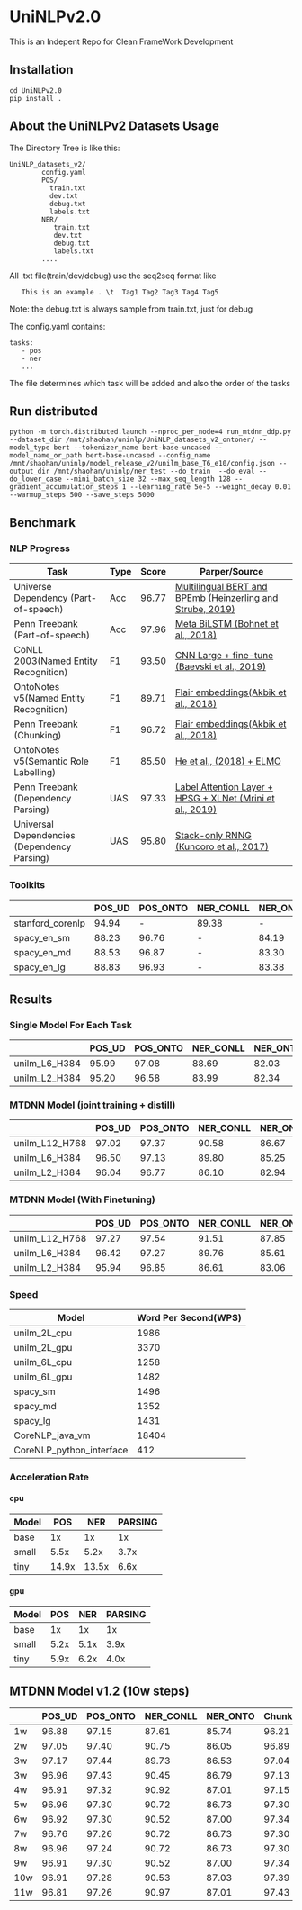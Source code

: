 # UniNLPv2.0

This is an Indepent Repo for Clean FrameWork Development

## Installation

```
cd UniNLPv2.0
pip install .
```

## About the UniNLPv2 Datasets Usage

The Directory Tree is like this:
```
UniNLP_datasets_v2/
        config.yaml
        POS/
          train.txt
          dev.txt
          debug.txt
          labels.txt
        NER/
           train.txt
           dev.txt
           debug.txt
           labels.txt
        ....
```

All .txt file(train/dev/debug) use the seq2seq format like
```
   This is an example . \t  Tag1 Tag2 Tag3 Tag4 Tag5
```
Note: the debug.txt is always sample from train.txt, just for debug


The config.yaml contains:

```
tasks:
   - pos
   - ner
   ...
```

The file determines which task will be added and also the order of the tasks


## Run distributed 
```
python -m torch.distributed.launch --nproc_per_node=4 run_mtdnn_ddp.py --dataset_dir /mnt/shaohan/uninlp/UniNLP_datasets_v2_ontoner/ --model_type bert --tokenizer_name bert-base-uncased --model_name_or_path bert-base-uncased --config_name /mnt/shaohan/uninlp/model_release_v2/unilm_base_T6_e10/config.json --output_dir /mnt/shaohan/uninlp/ner_test --do_train  --do_eval --do_lower_case --mini_batch_size 32 --max_seq_length 128 --gradient_accumulation_steps 1 --learning_rate 5e-5 --weight_decay 0.01 --warmup_steps 500 --save_steps 5000
```
## Benchmark

### NLP Progress

|Task                                |Type| Score |  Parper/Source                                              |
|------------------------------------|----|------ |  --------------------------------------------------------   |
|Universe Dependency (Part-of-speech)|Acc |96.77  | [Multilingual BERT and BPEmb (Heinzerling and Strube, 2019)](https://arxiv.org/abs/1906.01569)|  
|Penn Treebank (Part-of-speech)      |Acc |97.96  | [Meta BiLSTM (Bohnet et al., 2018)](https://arxiv.org/abs/1805.08237)              |
|CoNLL 2003(Named Entity Recognition)|F1  |93.50  | [CNN Large + fine-tune (Baevski et al., 2019)](https://arxiv.org/pdf/1903.07785.pdf)|
|OntoNotes v5(Named Entity Recognition)|F1|89.71  | [Flair embeddings(Akbik et al., 2018)](http://aclweb.org/anthology/C18-1139)|
|Penn Treebank (Chunking)|F1|96.72|[Flair embeddings(Akbik et al., 2018)](http://aclweb.org/anthology/C18-1139)|
|OntoNotes v5(Semantic Role Labelling)|F1 |85.50  | [He et al., (2018) + ELMO](http://aclweb.org/anthology/P18-2058)|
|Penn Treebank (Dependency Parsing)  |UAS |97.33  | [Label Attention Layer + HPSG + XLNet (Mrini et al., 2019)](https://khalilmrini.github.io/Label_Attention_Layer.pdf)|
|Universal Dependencies (Dependency Parsing) | UAS |95.80| [Stack-only RNNG (Kuncoro et al., 2017)](https://arxiv.org/abs/1611.05774) |

### Toolkits
|                |POS_UD|POS_ONTO|NER_CONLL|NER_ONTO|Chunking|SRL  |PARSING_PTB|PARSING_UD|    
|----------------|------|--------|---------|--------|--------|-----|-----------|----------|
|stanford_corenlp|94.94 |-       |89.38    |-       |-       |-    |-          |84.53     | 
|spacy_en_sm     |88.23 |96.76   |-        |84.19   |-       |-    |91.62      |-         |  
|spacy_en_md     |88.53 |96.87   |-        |83.30   |-       |-    |91.93      |-         |
|spacy_en_lg     |88.83 |96.93   |-        |83.38   |-       |-    |92.01      |-         |



## Results

### Single Model For Each Task

|             |POS_UD|POS_ONTO|NER_CONLL|NER_ONTO|Chunking|SRL  |PARSING_PTB|PARSING_UD|AVG  |Size  |    
|-------------|------|--------|---------|--------|--------|-----|-----------|----------|-----|----  |    
|unilm_L6_H384|95.99 |97.08   |88.69    |82.03   |94.77   |82.81|94.16      |84.25     |89.97|87M\*8 |  
|unilm_L2_H384|95.20 |96.58   |83.99    |82.34   |93.14   |67.48|92.10      |78.99     |86.23|63M\*8 |  


### MTDNN Model (joint training + distill)

|              |POS_UD|POS_ONTO|NER_CONLL|NER_ONTO|Chunking|SRL  |PARSING_PTB|PARSING_UD |AVG  |Size  |  
|--------------|------|--------|---------|--------|--------|-----|-----------|---------- |-----|----  |  
|unilm_L12_H768|97.02 |97.37   |90.58    |86.67   |97.06   |88.37|95.33/92.48|93.60/89.93|93.25|209M  |  
|unilm_L6_H384 |96.50 |97.13   |89.80    |85.25   |96.70   |86.69|97.15/94.54|93.89/92.29|92.89|87M   |   
|unilm_L2_H384 |96.04 |96.77   |86.10    |82.94   |96.15   |75.02|95.34/92.08|93.60/91.11|88.84|63M   |  


### MTDNN Model (With Finetuning)

|             |POS_UD|POS_ONTO|NER_CONLL|NER_ONTO|Chunking|SRL  |PARSING_PTB|PARSING_UD|AVG  |Size  |  
|-------------|------|--------|---------|--------|--------|-----|-----------|----------|-----|----  |    
|unilm_L12_H768|97.27|97.54   |91.51    |87.85   |97.13   |89.98|94.40      |90.17     |93.23|209M\*8|  
|unilm_L6_H384|96.42 |97.27   |89.76    |85.61   |96.56   |86.11|94.65      |88.86     |91.91|87M\*8|    
|unilm_L2_H384|95.94 |96.85   |86.61    |83.06   |94.09   |63.38|92.63      |87.20     |87.55|63M\*8|   

### Speed

|Model       |Word Per Second(WPS)|   
| ---        | ------------------ |    
|unilm_2L_cpu| 1986               |  
|unilm_2L_gpu| 3370               |
|unilm_6L_cpu| 1258               |
|unilm_6L_gpu| 1482               |
|spacy_sm    | 1496               |
|spacy_md    | 1352               |
|spacy_lg    | 1431               |  
|CoreNLP_java_vm| 18404           |
|CoreNLP_python_interface|412     |

### Acceleration Rate

#### cpu
|Model | POS | NER | PARSING |
|------|-----|-----|---------|
|base  |  1x | 1x  | 1x      |
|small | 5.5x| 5.2x| 3.7x    |
|tiny  |14.9x|13.5x|6.6x     |

#### gpu
|Model | POS | NER | PARSING |
|------|-----|-----|---------|
|base  |  1x | 1x  | 1x      |
|small | 5.2x| 5.1x| 3.9x    |
|tiny  |5.9x |6.2x | 4.0x    |


## MTDNN Model v1.2  (10w steps)

|             |POS_UD|POS_ONTO|NER_CONLL|NER_ONTO|Chunking|SRL  |PARSING_PTB|PARSING_UD | 
|-------------|------|--------|---------|--------|--------|-----|-----------|-----------|  
|1w           |96.88 |97.15   |87.61    |85.74   |96.21   |85.60|95.20/91.64|93.32/88.31| 
|2w           |97.05 |97.40   |90.75    |86.05   |96.89   |87.01|95.47/92.44|94.48/92.17|   
|3w           |97.17 |97.44   |89.73    |86.53   |97.04   |88.40|95.47/93.03|92.15/88.90|
|3w           |96.96 |97.43   |90.45    |86.79   |97.13   |88.12|95.47/92.51|93.32/89.08|
|4w           |96.91 |97.32   |90.92    |87.01   |97.15   |88.55|95.47/92.44|94.48/88.47|
|5w           |96.96 |97.30   |90.72    |86.73   |97.30   |88.68|95.08/92.00|94.18/89.01|
|6w           |96.92 |97.30   |90.52    |87.00   |97.34   |88.57|95.07/92.71|93.60/88.90|
|7w           |96.76 |97.26   |90.72    |86.73   |97.30   |88.68|95.08/92.01|94.19/89.01|
|8w           |96.96 |97.24   |90.72    |86.73   |97.30   |88.68|95.08/92.00|94.19/89.01|
|9w           |96.91 |97.30   |90.52    |87.00   |97.34   |88.58|95.08/92.71|93.60/88.90|
|10w          |96.91 |97.28   |90.53    |87.03   |97.39   |89.03|95.60/93.03|93.02/88.31|
|11w          |96.81 |97.26   |90.97    |87.01   |97.43   |88.84|94.81/92.64|94.19/87.77|


